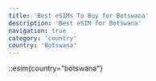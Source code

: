 ```yaml
---
title: 'Best eSIMs To Buy for Botswana'
description: 'Best eSIM for Botswana'
navigation: true
category: 'country'
country: 'Botswana'
---
```


::esim{country="botswana"}
